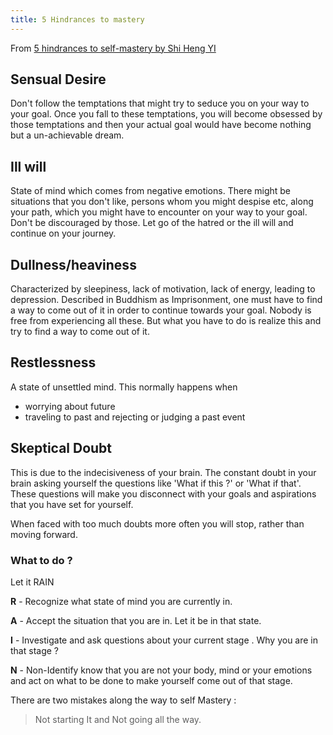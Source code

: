 ```yaml
---
title: 5 Hindrances to mastery
---
```


From [5 hindrances to self-mastery by Shi Heng YI](https://www.youtube.com/watch?v=4-079YIasck)

## Sensual Desire
Don't follow the temptations that might try to seduce you on your way to your goal. Once you fall to these temptations, you will become obsessed by those temptations and then your actual goal would have become nothing but a un-achievable dream.

## Ill will
State of mind which comes from negative emotions.
There might be situations that you don't like, persons whom you might despise etc, along your path, which you might have to encounter on your way to your goal. 
Don't be discouraged by those. Let go of the hatred or the ill will and continue on your journey.

## Dullness/heaviness
Characterized by sleepiness, lack of motivation, lack of energy, leading to depression.
Described in Buddhism as Imprisonment, one must have to find a way to come out of it in order to continue towards your goal. Nobody is free from experiencing all these. But what you have to do is realize this and try to find a way to come out of it.

## Restlessness
A state of unsettled mind. This normally happens when
* worrying about future
* traveling to past and rejecting or judging a past event


## Skeptical Doubt
This is due to the indecisiveness of your brain. The constant doubt in your brain asking yourself the questions like	'What if this ?' or 'What if that'. These questions will make you disconnect with your goals and aspirations that you have set for yourself.

When faced with too much doubts more often you will stop, rather than moving forward.

###  What to do ?
Let it RAIN 

**R** - Recognize what state of mind you are currently in.

**A** - Accept the situation that you are in. Let it be in that state.

**I** - Investigate and ask questions about your current stage . Why you are in that stage ?

**N** - Non-Identify know that you are not your body, mind or your emotions and act on what to be done to make yourself come out of that stage.



There are two mistakes along the way to self Mastery :
> Not starting It and Not going all the way.